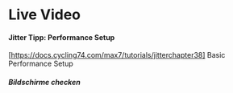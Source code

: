 # Live Video

#### Jitter Tipp: Performance Setup

[https://docs.cycling74.com/max7/tutorials/jitterchapter38] Basic Performance Setup

##### Bildschirme checken


